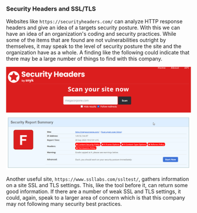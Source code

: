 ### Security Headers and SSL/TLS

Websites like `https://securityheaders.com/` can analyze HTTP response headers and give an idea of a targets security posture.  With this we can have an idea of an organization's coding and security practices.  While some of the items that are found are not vulnerabilities outright by themselves, it may speak to the level of security posture the site and the organization have as a whole.  A finding like the following could indicate that there may be a large number of things to find with this company.

![pic3](Images/pic3.png)

Another useful site, `https://www.ssllabs.com/ssltest/`, gathers information on a site SSL and TLS settings.  This, like the tool before it, can return some good information.  If there are a number of weak SSL and TLS settings, it could, again, speak to a larger area of concern which is that this company may not following many security best practices.